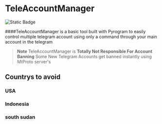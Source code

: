 # TeleAccountManager
![Static Badge](https://img.shields.io/badge/Python-green?logo=Python)


####TeleAccountManager is a basic tool built
with Pyrogram to easily control multiple
telegram account using only a command through
your main account in the telegram

>**Note** TeleAccountManager
is **Totally Not Responsible For Account Banning**
Some New Telegram Accounts get banned instantly
using MtProto server's

## Countrys to avoid
### USA
### Indonesia
### south sudan
